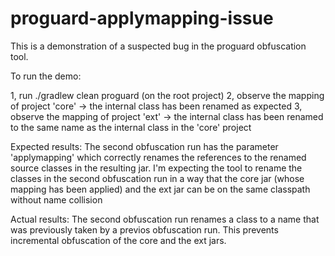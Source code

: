 # proguard-applymapping-issue
This is a demonstration of a suspected bug in the proguard obfuscation tool.

To run the demo:

1, run ./gradlew clean proguard (on the root project)
2, observe the mapping of project 'core' -> the internal class has been renamed as expected
3, observe the mapping of project 'ext' -> the internal class has been renamed to the same name as the internal class in the 'core' project

Expected results:
The second obfuscation run has the parameter 'applymapping' which correctly renames the references to the renamed source classes in the resulting jar.
I'm expecting the tool to rename the classes in the second obfuscation run in a way that the core jar (whose mapping has been applied) and the ext jar can be on the same classpath without name collision

Actual results:
The second obfuscation run renames a class to a name that was previously taken by a previos obfuscation run. This prevents incremental obfuscation of the core and the ext jars.
